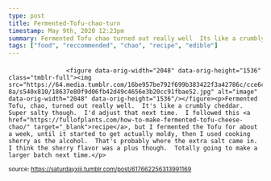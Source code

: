 ```yaml
---
type: post
title: Fermented-Tofu-chao-turn
timestamp: May 9th, 2020 12:23pm
summary: Fermented Tofu chao turned out really well  Its like a crumbly cheddar  Super salty though  Id adjust that next time  I followed this a href
tags: ["food", "reccommended", "chao", "recipe", "edible"]
---
```

####
                    <figure data-orig-width="2048" data-orig-height="1536" class="tmblr-full"><img src="https://64.media.tumblr.com/16be957be792f699b383422f3a42786c/cce6c6e87800558e-8a/s540x810/18637e80f9d06fb42d49c4656e3b20cc91fbae52.jpg" alt="image" data-orig-width="2048" data-orig-height="1536"/></figure><p>Fermented Tofu, chao, turned out really well.  It's like a crumbly cheddar.  Super salty though.  I'd adjust that next time.  I followed this <a href="https://fullofplants.com/how-to-make-fermented-tofu-cheese-chao/" target="_blank">recipe</a>, but I fermented the Tofu for about a week, until it started to get actually moldy, then I used cooking sherry as the alcohol.  That's probably where the extra salt came in.  I think the sherry flavor was a plus though.  Totally going to make a larger batch next time.</p>
                
                
                
                
                
                
                                
<small>source: https://saturdayxiii.tumblr.com/post/617662256313991169</small>